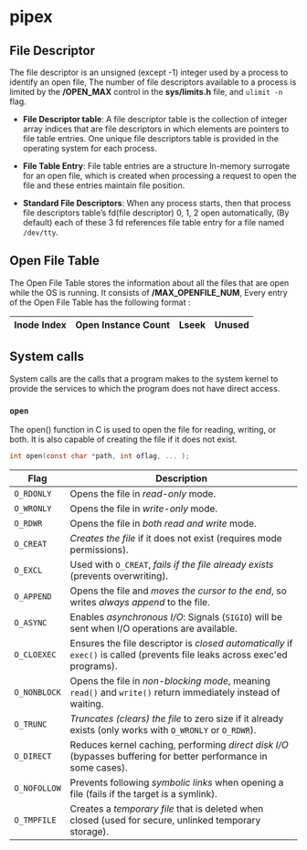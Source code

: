 # pipex

## File Descriptor
The file descriptor is an unsigned (except -1) integer used by a process to identify an open file, The number of file descriptors available to a process is limited by the **/OPEN_MAX** control in the **sys/limits.h** file, and `ulimit -n` flag.

- **File Descriptor table**: A file descriptor table is the collection of integer array indices that are file descriptors in which elements are pointers to file table entries. One unique file descriptors table is provided in the operating system for each process.

- **File Table Entry**: File table entries are a structure In-memory surrogate for an open file, which is created when processing a request to open the file and these entries maintain file position.

- **Standard File Descriptors**: When any process starts, then that process file descriptors table’s fd(file descriptor) 0, 1, 2 open automatically, (By default) each of these 3 fd references file table entry for a file named `/dev/tty`.

## Open File Table
The Open File Table stores the information about all the files that are open while the OS is running. It consists of **/MAX_OPENFILE_NUM**, Every entry of the Open File Table has the following format :

<div align="center">

| Inode Index | Open Instance Count | Lseek | Unused |
|-------------|---------------------|-------|--------|

</div>


## System calls
System calls are the calls that a program makes to the system kernel to provide the services to which the program does not have direct access.

### `open`
The open() function in C is used to open the file for reading, writing, or both. It is also capable of creating the file if it does not exist. 
```c
int open(const char *path, int oflag, ... );
```

<div align="center">

| **Flag**       | **Description** |
|---------------|------------------------------------------------------|
| `O_RDONLY`    | Opens the file in *read-only* mode. |
| `O_WRONLY`    | Opens the file in *write-only* mode. |
| `O_RDWR`      | Opens the file in *both read and write* mode. |
| `O_CREAT`     | *Creates the file* if it does not exist (requires mode permissions). |
| `O_EXCL`      | Used with `O_CREAT`, *fails if the file already exists* (prevents overwriting). |
| `O_APPEND`    | Opens the file and *moves the cursor to the end*, so writes *always append* to the file. |
| `O_ASYNC`     | Enables *asynchronous I/O*: Signals (`SIGIO`) will be sent when I/O operations are available. |
| `O_CLOEXEC`   | Ensures the file descriptor is *closed automatically* if `exec()` is called (prevents file leaks across exec'ed programs). |
| `O_NONBLOCK`  | Opens the file in *non-blocking mode*, meaning `read()` and `write()` return immediately instead of waiting. |
| `O_TRUNC`     | *Truncates (clears) the file* to zero size if it already exists (only works with `O_WRONLY` or `O_RDWR`). |
| `O_DIRECT`    | Reduces kernel caching, performing *direct disk I/O* (bypasses buffering for better performance in some cases). |
| `O_NOFOLLOW`  | Prevents following *symbolic links* when opening a file (fails if the target is a symlink). |
| `O_TMPFILE`   | Creates a *temporary file* that is deleted when closed (used for secure, unlinked temporary storage). |

</div>



